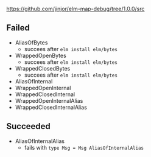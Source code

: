 https://github.com/jinjor/elm-map-debug/tree/1.0.0/src

## Failed

- AliasOfBytes
  - succees after `elm install elm/bytes`
- WrappedOpenBytes
  - succees after `elm install elm/bytes`
- WrappedClosedBytes
  - succees after `elm install elm/bytes`
- AliasOfInternal
- WrappedOpenInternal
- WrappedClosedInternal
- WrappedOpenInternalAlias
- WrappedClosedInternalAlias

## Succeeded

- AliasOfInternalAlias
  - fails with `type Msg = Msg AliasOfInternalAlias`